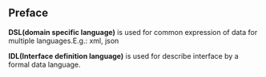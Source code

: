 ## Preface

**DSL(domain specific language)** is used for common expression of data for multiple languages.E.g.: xml, json

**IDL(Interface definition language)** is used for describe interface by a formal data language.
